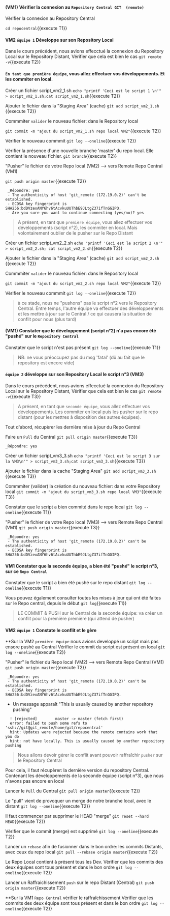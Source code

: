 #### (VM1) Vérifier la connexion au `Repository Central GIT  (remote)`
 
 Vérifier la connexion au Repository Central
 
`cd repocentral`{{execute T1}}


#### VM2 `équipe 1` Développe sur son Repository Local
 
Dans le cours précédent, nous avions effecctué la connexion du Repository Local sur le Repository Distant,
Vérifier que cela est bien le cas
 `git remote -v`{{execute T2}}
 
  
#### `En tant que première équipe`, vous allez effectuer vos développements. Et les commiter en local.  

 Créer un fichier script_vm2_1.sh
 `echo "printf 'Ceci est le script 1 \n'" > script_vm2_1.sh;cat script_vm2_1.sh`{{execute T2}}
 
 Ajouter le fichier dans la "Staging Area" (cache)
 `git add script_vm2_1.sh `{{execute T2}}
 
 Commmiter `valider` le nouveau fichier: dans le Repository local 
 
 `git commit -m "ajout du script_vm2_1.sh repo local VM2"`{{execute T2}}
   
 Vérifier le nouveau commmit
 `git log --oneline`{{execute T2}}
 
 
 Vérifier la présence d'une nouvelle branche 'master' du repo local. Elle contient le nouveau fichier.
 `git branch`{{execute T2}}

 "Pusher" le fichier de votre Repo local (VM2) --> vers Remote Repo Central (VM1)
 
 `git push origin master`{{execute T2}}
```
 _Répondre: yes
 - The authenticity of host 'git_remote (172.19.0.2)' can't be established.
 - ECDSA key fingerprint is SHA256:bdDVzexANY6hv6tAcvkuUUThbE9JLtgZ37ifTnGGIPQ.
 - Are you sure you want to continue connecting (yes/no)? yes
```

> A présent, en tant que `première équipe`, vous allez effectuer vos développements (script n°2), les commiter en local. 
> Mais volontairement oublier de le pusher sur le Repo Distant 

 Créer un fichier script_vm2_2.sh
 `echo "printf 'Ceci est le script 2 \n'" > script_vm2_2.sh; cat script_vm2_2.sh`{{execute T2}}
 
 Ajouter le fichier dans la "Staging Area" (cache)
 `git add script_vm2_2.sh `{{execute T2}}
 
 Commmiter `valider` le nouveau fichier: dans le Repository local 
 
 `git commit -m "ajout du script_vm2_2.sh repo local VM2"`{{execute T2}}
   
 Vérifier le nouveau commmit
 `git log --oneline`{{execute T2}}
 
> à ce stade, nous ne "pushons" pas le script n°2 vers le Repository Central. 
> Entre temps, l'autre équipe va effectuer des développements et les mettre à jour sur le Central / ce qui causera la situation de conflit pour nous (plus tard)
 
 #### (VM1) Constater que le développement (script n°2) n'a pas encore été "pushé" sur le `Repository Central`  
 Constater que le script n'est pas présent
 `git log --oneline`{{execute T1}}

> NB: ne vous préoccupez pas du msg 'fatal' (dû au fait que le repository est encore vide)



#### `équipe 2` développe sur son Repository Local le script n°3  (VM3)

Dans le cours précédent, nous avions effecctué la connexion du Repository Local sur le Repository Distant,
Vérifier que cela est bien le cas
 `git remote -v`{{execute T3}}
 
 
> A présent, en tant que `seconde équipe`, vous allez effectuer vos développements.
> Les commiter en local puis les pusher sur le repo distant (pour les mettres à disposition des autres équipes). 


Tout d'abord, récupèrer les dernière mise à jour du Repo Central

 Faire un `Pull` du Central
 `git pull origin master`{{execute T3}}
 ```
 _Répondre: yes
 ```
 
 Créer un fichier script_vm3_3.sh
 `echo "printf 'Ceci est le script 3 sur la VM3\n'" > script_vm3_3.sh;cat script_vm3_3.sh`{{execute T3}}
 
 Ajouter le fichier dans la cache "Staging Area"
 `git add script_vm3_3.sh `{{execute T3}}
 
 Commmiter (valider) la création du nouveau fichier: dans votre Repository local 
 `git commit -m "ajout du script_vm3_3.sh repo local VM3"`{{execute T3}}

 Constater que le script a bien commité dans le repo local
 `git log --oneline`{{execute T1}}
 
 
 "Pusher" le fichier de votre Repo local (VM3) --> vers Remote Repo Central (VM1)
 `git push origin master`{{execute T3}}
 
```
 _Répondre: yes
 - The authenticity of host 'git_remote (172.19.0.2)' can't be established.
 - ECDSA key fingerprint is SHA256:bdDVzexANY6hv6tAcvkuUUThbE9JLtgZ37ifTnGGIPQ.
```
 
   
 
#### VM1 Constater que la seconde équipe, a bien été "pushé" le script n°3, sur ce `Repo Central`

 Constater que le script a bien été pushé sur le repo distant
 `git log --oneline`{{execute T1}}
 
 Vous pouvez également consulter toutes les mises à jour qui ont été faites sur le Repo central, depuis le début
 `git log`{{execute T1}}

> LE COMMIT & PUSH sur le Central de la seconde équipe: va créer un conflit pour la première première (qui attend de pusher)


 #### VM2 `équipe 1` Constate le conflit et le gère

 
**Sur la VM2 `première équipe` nous avions developpé un script mais pas ensore pushé au Central
  Vérifier le commit du script est présent en local
 `git log --oneline`{{execute T2}}
 
  "Pusher" le fichier du  Repo local (VM2) --> vers Remote Repo Central (VM1)
 `git push origin master`{{execute T2}}
 
```
 _Répondre: yes
 - The authenticity of host 'git_remote (172.19.0.2)' can't be established.
 - ECDSA key fingerprint is SHA256:bdDVzexANY6hv6tAcvkuUUThbE9JLtgZ37ifTnGGIPQ.
```

  * Un message apparaît  "This is usually caused by another repository pushing"
 ```
   ! [rejected]        master -> master (fetch first)
   error: failed to push some refs to 'ssh://git@git_remote/home/git/repocentral'
   hint: Updates were rejected because the remote contains work that you do
   hint: not have locally. This is usually caused by another repository pushing
```

 > Nous allons devoir gérer le conflit avant pouvoir raffraîchir `pusher` sur le Repository Central
 
 Pour cela, il faut récupèrer: la dernière version du repository Central. 
 Contenant les développements de la seconde équipe (script n°3),  que nous n'avons pas encore en local
 
 Lancer le `Pull` du Central
 `git pull origin master`{{execute T2}}
 
 Le "pull" vient de provoquer un merge de notre branche local, avec le distant
  `git log --oneline`{{execute T2}}   
 
 Il faut commencer par supprimer le HEAD "merge"
 `git reset --hard HEAD`{{execute T2}}    
 
 Vérifier que le commit (merge) est supprimé
  `git log --oneline`{{execute T2}}    
 
 Lancer un `rebase` afin de fusionner dans le bon ordre: les commits Distants, avec ceux du repo local
  `git pull --rebase origin master`{{execute T2}} 
  
  Le Repo Local contient à présent tous les Dev. 
  Vérifier que les commits des deux équipes sont tous présent et dans le bon ordre
   `git log --oneline`{{execute T2}} 
  
  Lancer un Raffraichissement `push` sur le repo Distant (Central)
   `git push origin master`{{execute T2}}
  
  **Sur la VM1 `Repo Central` vérifier le raffraîchissement 
  Vérifier que les commits des deux équipe sont tous présent et dans le bon ordre
 `git log --oneline`{{execute T2}}
 
